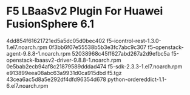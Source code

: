 # F5 LBaaSv2 Plugin For Huawei FusionSphere 6.1

4dd854f61621721ed5a5dc05d0bec402  f5-icontrol-rest-1.3.0-1.el7.noarch.rpm
0f3bb6f07e55538b5b3e3fc7abc9c307  f5-openstack-agent-9.8.8-1.noarch.rpm
52038968c45ff627abd267a2d9efbc5a  f5-openstack-lbaasv2-driver-9.8.8-1.noarch.rpm
0e5bab2ecb94af8c21879589dddad474  f5-sdk-2.3.3-1.el7.noarch.rpm
e913899eea08abc63a9931d0ca915dbd  f5.tgz
43cea6ac5d8a5e292df4dfd96354d678  python-ordereddict-1.1-6.el7.noarch.rpm

